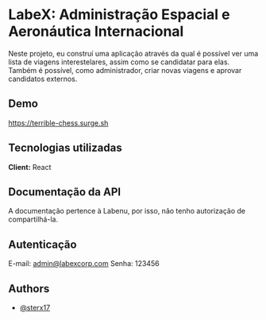
# LabeX: Administração Espacial e Aeronáutica Internacional

Neste projeto, eu construí uma aplicação através da qual é possível ver uma lista de viagens interestelares, assim como se candidatar para elas. Também é possível, como administrador, criar novas viagens e aprovar candidatos externos.
## Demo

https://terrible-chess.surge.sh


## Tecnologias utilizadas

**Client:** React



## Documentação da API

A documentação pertence à Labenu, por isso, não tenho autorização de compartilhá-la.

## Autenticação

E-mail: admin@labexcorp.com
Senha: 123456

## Authors

- [@sterx17](https://www.github.com/sterx17)
